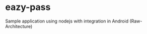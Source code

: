 eazy-pass
=========

Sample application using nodejs with integration in Android
(Raw-Architecture)
